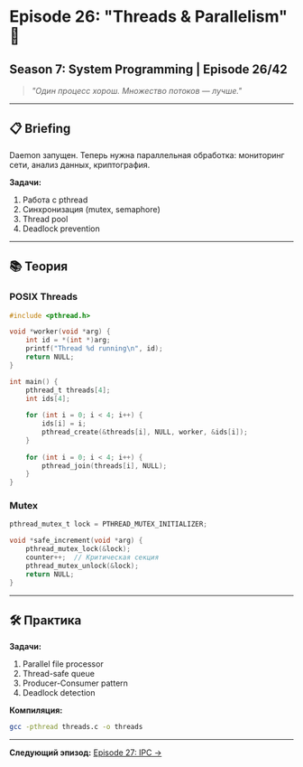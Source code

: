 # Episode 26: "Threads & Parallelism" 🧵
## Season 7: System Programming | Episode 26/42

> *"Один процесс хорош. Множество потоков — лучше."*

---

## 📋 Briefing

Daemon запущен. Теперь нужна параллельная обработка: мониторинг сети, анализ данных, криптография.

**Задачи:**
1. Работа с pthread
2. Синхронизация (mutex, semaphore)
3. Thread pool
4. Deadlock prevention

---

## 📚 Теория

### POSIX Threads

```c
#include <pthread.h>

void *worker(void *arg) {
    int id = *(int *)arg;
    printf("Thread %d running\n", id);
    return NULL;
}

int main() {
    pthread_t threads[4];
    int ids[4];
    
    for (int i = 0; i < 4; i++) {
        ids[i] = i;
        pthread_create(&threads[i], NULL, worker, &ids[i]);
    }
    
    for (int i = 0; i < 4; i++) {
        pthread_join(threads[i], NULL);
    }
}
```

### Mutex

```c
pthread_mutex_t lock = PTHREAD_MUTEX_INITIALIZER;

void *safe_increment(void *arg) {
    pthread_mutex_lock(&lock);
    counter++;  // Критическая секция
    pthread_mutex_unlock(&lock);
    return NULL;
}
```

---

## 🛠 Практика

**Задачи:**
1. Parallel file processor
2. Thread-safe queue
3. Producer-Consumer pattern
4. Deadlock detection

**Компиляция:**
```bash
gcc -pthread threads.c -o threads
```

---

**Следующий эпизод:** [Episode 27: IPC →](../episode-27-ipc/)
